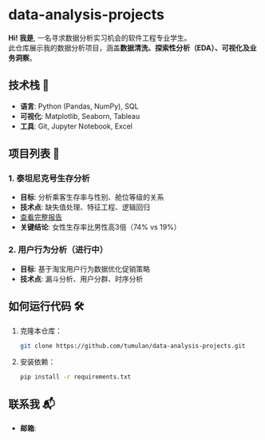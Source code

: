 # data-analysis-projects

**Hi! 我是**, 一名寻求数据分析实习机会的软件工程专业学生。  
此仓库展示我的数据分析项目，涵盖**数据清洗、探索性分析（EDA）、可视化及业务洞察**。

## 技术栈 🔧
- **语言**: Python (Pandas, NumPy), SQL
- **可视化**: Matplotlib, Seaborn, Tableau
- **工具**: Git, Jupyter Notebook, Excel

## 项目列表 🚀

### 1. 泰坦尼克号生存分析
- **目标**: 分析乘客生存率与性别、舱位等级的关系
- **技术点**: 缺失值处理、特征工程、逻辑回归
- [查看完整报告](泰坦尼克号生存分析/分析报告.ipynb)
- **关键结论**: 女性生存率比男性高3倍（74% vs 19%）

### 2. 用户行为分析（进行中）
- **目标**: 基于淘宝用户行为数据优化促销策略
- **技术点**: 漏斗分析、用户分群、时序分析

## 如何运行代码 🛠️
1. 克隆本仓库：
   ```bash
   git clone https://github.com/tumulan/data-analysis-projects.git
   ```
2. 安装依赖：
   ```bash
   pip install -r requirements.txt
   ```

## 联系我 📬
- **邮箱**:
